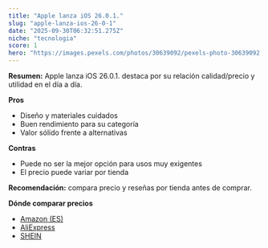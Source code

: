 ```yaml
---
title: "Apple lanza iOS 26.0.1."
slug: "apple-lanza-ios-26-0-1"
date: "2025-09-30T06:32:51.275Z"
niche: "tecnologia"
score: 1
hero: "https://images.pexels.com/photos/30639092/pexels-photo-30639092.jpeg?auto=compress&cs=tinysrgb&fit=crop&h=627&w=1200&auto=compress&cs=tinysrgb&w=1200&h=675&fit=crop"
---
```


**Resumen:** Apple lanza iOS 26.0.1. destaca por su relación calidad/precio y utilidad en el día a día.

**Pros**
- Diseño y materiales cuidados
- Buen rendimiento para su categoría
- Valor sólido frente a alternativas

**Contras**
- Puede no ser la mejor opción para usos muy exigentes
- El precio puede variar por tienda

**Recomendación:** compara precio y reseñas por tienda antes de comprar.

**Dónde comparar precios**
- [Amazon (ES)](https://www.amazon.es/s?k=Apple%20lanza%20iOS%2026.0.1.&tag=teknovashop25-21)
- [AliExpress](https://www.aliexpress.com/wholesale?SearchText=Apple%20lanza%20iOS%2026.0.1.)
- [SHEIN](https://www.shein.com/pdsearch/Apple%20lanza%20iOS%2026.0.1.)